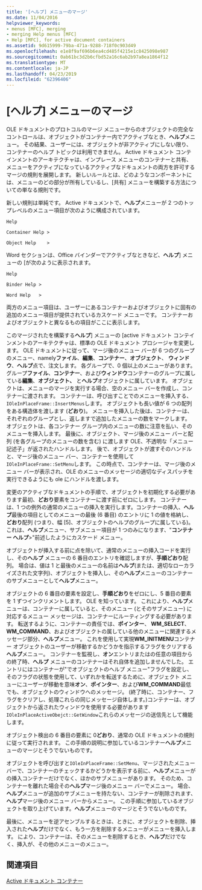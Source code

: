 ```yaml
---
title: '[ヘルプ] メニューのマージ'
ms.date: 11/04/2016
helpviewer_keywords:
- menus [MFC], merging
- merging Help menus [MFC]
- Help [MFC], for active document containers
ms.assetid: 9d615999-79ba-471a-9288-718f0c903d49
ms.openlocfilehash: e1e8f9af696b6ea4cd485f4215e1c8425098e987
ms.sourcegitcommit: 0ab61bc3d2b6cfbd52a16c6ab2b97a8ea1864f12
ms.translationtype: MT
ms.contentlocale: ja-JP
ms.lasthandoff: 04/23/2019
ms.locfileid: "62396406"
---
```

# <a name="help-menu-merging"></a>[ヘルプ] メニューのマージ

OLE ドキュメントのプロトコルのマージ メニューからのオブジェクトの完全なコントロールは、オブジェクトがコンテナー内でアクティブなとき、**ヘルプ**メニュー。 その結果、ユーザーには、オブジェクトが非アクティブにしない限り、コンテナーのヘルプ トピックは利用できません。 Active ドキュメント コンテインメントのアーキテクチャは、インプレース メニューのコンテナーと共有、メニューをアクティブになっているアクティブなドキュメントの両方を許可するマージの規則を展開します。 新しいルールとは、どのようなコンポーネントには、メニューのどの部分が所有しているし、[共有] メニューを構築する方法についての単なる規則です。

新しい規則は単純です。 Active ドキュメントで、**ヘルプ**メニューが 2 つのトップレベルのメニュー項目が次のように構成されています。

`Help`

`Container Help >`

`Object Help    >`

Word セクションは、Office バインダーでアクティブなときなど、**ヘルプ**] メニューの [が次のように表示されます。

`Help`

`Binder Help >`

`Word Help   >`

両方のメニュー項目は、ユーザーにあるコンテナーおよびオブジェクトに固有の追加のメニュー項目が提供されているカスケード メニューです。 コンテナーおよびオブジェクトと異なるもの項目がここに表示します。

このマージされたを構築する**ヘルプ**] メニューの [active ドキュメント コンテインメントのアーキテクチャは、標準の OLE ドキュメント プロシージャを変更します。 OLE ドキュメントに従って、マージ後のメニュー バーが 6 つのグループのメニュー、namely**ファイル**、**編集**、**コンテナー**、**オブジェクト**、 **ウィンドウ**、**ヘルプ**点で、注文します。 各グループで、0 個以上のメニューがあります。 グループ**ファイル**、**コンテナー**、および**ウィンドウ**コンテナーのグループに属している**編集**、**オブジェクト、** と**ヘルプ**オブジェクトに属しています。 オブジェクトは、メニューのマージを実行する場合、空のメニュー バーを作成し、コンテナーに渡されます。 コンテナーは、呼び出すことでのメニューを挿入する、`IOleInPlaceFrame::InsertMenus`します。 オブジェクトも長い値が 6 つの配列をある構造体を渡します (**どおり**)。 メニューを挿入した後は、コンテナーは、それぞれのグループとし、返しますで追加したメニューの数をマークします。 オブジェクトは、各コンテナー グループ内のメニューの数に注意を払い、そのメニューを挿入します。 最後に、オブジェクト、マージ後のメニュー バーと配列 (を各グループのメニューの数を含む) に渡します OLE、不透明な「メニュー記述子」が返されたハンドルします。 後で、オブジェクトが渡すそのハンドルと、マージ後のメニュー バー、コンテナーを使用して`IOleInPlaceFrame::SetMenu`します。 この時点で、コンテナーは、マージ後のメニュー バーが表示され、OLE のメニューのメッセージの適切なディスパッチを実行できるようにも ole にハンドルを渡します。

変更のアクティブなドキュメントの手順で、オブジェクトを初期化する必要があります最初、**どおり**要素をコンテナーに渡す前にゼロにします。 コンテナーは、1 つの例外の通常のメニューの挿入を実行します。コンテナーの挿入、**ヘルプ**最後の項目としてのメニューの最後 (6 番目) のエントリに 1 の値を格納し、**どおり**配列 (つまり、幅 [5]、オブジェクトのヘルプのグループに属している)。 これは、**ヘルプ**メニュー、サブメニュー項目が 1 つのみになります、"**コンテナー ヘルプ**>"前述したようにカスケード メニュー。

オブジェクトが挿入する前に点を除いて、通常のメニューの挿入コードを実行し、その**ヘルプ** メニューの 6 番目のエントリを確認しますが、**手順どおり**配列。 場合は、値は 1 と最後のメニューの名前は**ヘルプ**(または、適切なローカライズされた文字列)、オブジェクトを挿入し、その**ヘルプ**メニューのコンテナーのサブメニューとして**ヘルプ**メニュー。

オブジェクトの 6 番目の要素を設定し、**手順どおり**をゼロにし、5 番目の要素を 1 ずつインクリメントします。 OLE を知っています。 これにより、**ヘルプ**メニューは、コンテナーに属していると、そのメニュー (とそのサブメニュー) に対応するメニュー メッセージは、コンテナーにルーティングする必要があります。 転送するように、コンテナーの責任では、**ポインター**、 **WM_SELECT**、 **WM_COMMAND**、およびオブジェクトの属している他のメニューに関連するメッセージ部分、**ヘルプ**メニュー。 これを使用して実現**WM_INITMENU**コンテナー オブジェクトのユーザーが移動するかどうかを指示するフラグをクリアする**ヘルプ**メニュー。 コンテナーを監視し、**オン**エントリまたはの任意の項目からの終了時、**ヘルプ** メニューのコンテナーはそれ自体を追加しませんでした。 エントリにはコンテナーが"でオブジェクトのヘルプ メニュー"フラグを設定し、そのフラグの状態を使用して、いずれかを転送するために、オブジェクト メニューにユーザーが移動を意味**オン**、**ポインター**、および**WM_COMMAND**最低でも、オブジェクトのウィンドウへのメッセージ。 (終了時に、コンテナー、フラグをクリアし、処理これらの同じメッセージ自体します。)コンテナーは、オブジェクトから返されたウィンドウを使用する必要があります`IOleInPlaceActiveObejct::GetWindow`これらのメッセージの送信先として機能します。

オブジェクト検出の 6 番目の要素に 0**どおり**、通常の OLE ドキュメントの規則に従って実行されます。 この手順の説明に参加しているコンテナー**ヘルプ**メニューのマージとそうでないものです。

オブジェクトを呼び出すと`IOleInPlaceFrame::SetMenu`、マージされたメニュー バーで、コンテナーのチェックするかどうかを表示する前に、**ヘルプ**メニューがの挿入コンテナーだけでなく、ほかのサブメニューがあります。 そのため、コンテナーを離れた場合その**ヘルプ**マージ後のメニュー バーでメニュー。 場合、**ヘルプ**メニューが追加のサブメニューを持たない、コンテナーが削除されます、**ヘルプ**マージ後のメニュー バーからメニュー。 この手順に参加しているオブジェクトを取り上げています。**ヘルプ**メニューのマージとそうでないものです。

最後に、メニューを逆アセンブルするときは、ときに、オブジェクトを削除、挿入された**ヘルプ**だけでなく、もう一方を削除するメニューがメニューを挿入します。 により、コンテナーは、そのメニューを削除するとき、**ヘルプ**だけでなく、挿入が、その他のメニューのメニュー。

## <a name="see-also"></a>関連項目

[Active ドキュメント コンテナー](../mfc/active-document-containers.md)
